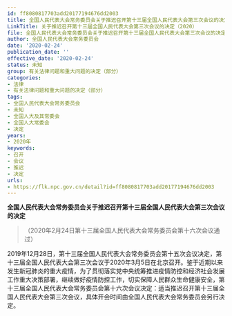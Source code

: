 ```yaml
---
id: ff8080817703add20177194676dd2003
title: 全国人民代表大会常务委员会关于推迟召开第十三届全国人民代表大会第三次会议的决定
LinkTitle: 关于推迟召开第十三届全国人民代表大会第三次会议的决定（2020）
file: 全国人民代表大会常务委员会关于推迟召开第十三届全国人民代表大会第三次会议的决定_ff8080817703add20177194676dd2003.docx
author: 全国人民代表大会常务委员会
date: '2020-02-24'
publication_date: ''
effective_date: '2020-02-24'
status: 未知
group: 有关法律问题和重大问题的决定（部分）
categories:
- 法律
- 有关法律问题和重大问题的决定（部分）
tags:
- 全国人民代表大会常务委员会
- 未知
- 全国人大及其常委会
- 全国人大常委会
- 决定
years:
- 2020年
keywords:
- 召开
- 会议
- 推迟
- 决定
urls:
- https://flk.npc.gov.cn/detail?id=ff8080817703add20177194676dd2003
---
```


**全国人民代表大会常务委员会关于推迟召开第十三届全国人民代表大会第三次会议的决定**

> （2020年2月24日第十三届全国人民代表大会常务委员会第十六次会议通过）

2019年12月28日，第十三届全国人民代表大会常务委员会第十五次会议决定，第十三届全国人民代表大会第三次会议于2020年3月5日在北京召开。鉴于近期以来发生新冠肺炎的重大疫情，为了贯彻落实党中央统筹推进疫情防控和经济社会发展工作重大决策部署，继续做好疫情防控工作，切实保障人民群众生命健康安全，第十三届全国人民代表大会常务委员会第十六次会议决定：适当推迟召开第十三届全国人民代表大会第三次会议，具体开会时间由全国人民代表大会常务委员会另行决定。
